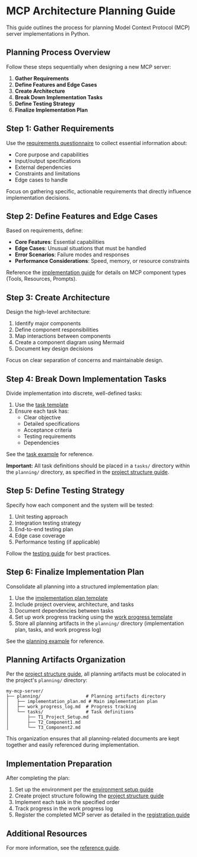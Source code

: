 # MCP Architecture Planning Guide

This guide outlines the process for planning Model Context Protocol (MCP) server implementations in Python.

## Planning Process Overview

Follow these steps sequentially when designing a new MCP server:

1. **Gather Requirements**
2. **Define Features and Edge Cases**
3. **Create Architecture**
4. **Break Down Implementation Tasks**
5. **Define Testing Strategy**
6. **Finalize Implementation Plan**

## Step 1: Gather Requirements

Use the [requirements questionnaire](templates/requirements_questionnaire.md) to collect essential information about:

- Core purpose and capabilities
- Input/output specifications
- External dependencies
- Constraints and limitations
- Edge cases to handle

Focus on gathering specific, actionable requirements that directly influence implementation decisions.

## Step 2: Define Features and Edge Cases

Based on requirements, define:

- **Core Features**: Essential capabilities
- **Edge Cases**: Unusual situations that must be handled
- **Error Scenarios**: Failure modes and responses
- **Performance Considerations**: Speed, memory, or resource constraints

Reference the [implementation guide](guides/implementation_guide.md) for details on MCP component types (Tools, Resources, Prompts).

## Step 3: Create Architecture

Design the high-level architecture:

1. Identify major components
2. Define component responsibilities
3. Map interactions between components
4. Create a component diagram using Mermaid
5. Document key design decisions

Focus on clear separation of concerns and maintainable design.

## Step 4: Break Down Implementation Tasks

Divide implementation into discrete, well-defined tasks:

1. Use the [task template](templates/task_template.md)
2. Ensure each task has:
   - Clear objective
   - Detailed specifications
   - Acceptance criteria
   - Testing requirements
   - Dependencies

See the [task example](examples/task_example.md) for reference.

**Important:** All task definitions should be placed in a `tasks/` directory within the `planning/` directory, as specified in the [project structure guide](guides/project_structure_guide.md).

## Step 5: Define Testing Strategy

Specify how each component and the system will be tested:

1. Unit testing approach
2. Integration testing strategy
3. End-to-end testing plan
4. Edge case coverage
5. Performance testing (if applicable)

Follow the [testing guide](guides/testing_guide.md) for best practices.

## Step 6: Finalize Implementation Plan

Consolidate all planning into a structured implementation plan:

1. Use the [implementation plan template](templates/implementation_plan_template.md)
2. Include project overview, architecture, and tasks
3. Document dependencies between tasks
4. Set up work progress tracking using the [work progress template](templates/work_progress_log_template.md)
5. Store all planning artifacts in the `planning/` directory (implementation plan, tasks, and work progress log)

See the [planning example](examples/planning_example.md) for reference.

## Planning Artifacts Organization

Per the [project structure guide](guides/project_structure_guide.md), all planning artifacts must be colocated in the project's `planning/` directory:

```
my-mcp-server/
├── planning/                 # Planning artifacts directory
│   ├── implementation_plan.md # Main implementation plan
│   ├── work_progress_log.md  # Progress tracking
│   └── tasks/                # Task definitions
│       ├── T1_Project_Setup.md
│       ├── T2_Component1.md
│       └── T3_Component2.md
```

This organization ensures that all planning-related documents are kept together and easily referenced during implementation.

## Implementation Preparation

After completing the plan:

1. Set up the environment per the [environment setup guide](guides/environment_setup_guide.md)
2. Create project structure following the [project structure guide](guides/project_structure_guide.md)
3. Implement each task in the specified order
4. Track progress in the work progress log
5. Register the completed MCP server as detailed in the [registration guide](guides/registration_guide.md)

## Additional Resources

For more information, see the [reference guide](guides/reference_guide.md).